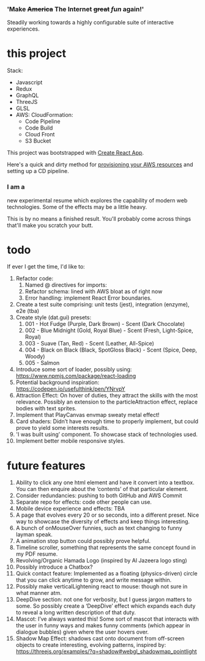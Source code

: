 ### 'Make ~~America~~ The Internet ~~great~~ *fun* again!'

Steadily working towards a highly configurable suite of interactive experiences. 

# this project

Stack: 
* Javascript
* Redux
* GraphQL
* ThreeJS
* GLSL
* AWS: CloudFormation:
  * Code Pipeline
  * Code Build
  * Cloud Front
  * S3 Bucket

This project was bootstrapped with [Create React App](https://github.com/facebook/create-react-app).

Here's a quick and dirty method for [provisioning your AWS resources](https://medium.com/@jeffreyrussom/react-continuous-deployments-with-aws-codepipeline-f5034129ff0e) and setting up a CD pipeline.

### I am a 

new experimental resume which explores the capability of modern web technologies. Some of the effects may be a little heavy.

This is by no means a finished result. You'll probably come across things that'll make you scratch your butt.

# todo

If ever I get the time, I'd like to:

1. Refactor code:
    1. Named @ directives for imports:
    2. Refactor schema: lined with AWS bloat as of right now
    3. Error handling: implement React Error boundaries.
2. Create a test suite comprising: unit tests (jest), integration (enzyme), e2e (tba)
3. Create style (dat.gui) presets:
    1. 001 - Hot Fudge (Purple, Dark Brown) - Scent (Dark Chocolate)
    2. 002 - Blue Midnight (Gold, Royal Blue) - Scent (Fresh, Light-Spice, Royal)
    3. 003 - Suave (Tan, Red) - Scent (Leather, All-Spice)
    4. 004 - Black on Black (Black, SpotGloss Black) - Scent (Spice, Deep, Woody) 
    5. 005 - Salmon
4. Introduce some sort of loader, possibly using: https://www.npmjs.com/package/react-loading
5. Potential background inspiration: https://codepen.io/usefulthink/pen/YNrvpY
6. Attraction Effect: On hover of duties, they attract the skills with the most relevance. Possibly an extension to the particleAttraction effect, replace bodies with text sprites.
7. Implement that PlayCanvas envmap sweaty metal effect!
8. Card shaders: Didn’t have enough time to properly implement, but could prove to yield some interests results.
9. 'I was built using’ component. To showcase stack of technologies used. 
10. Implement better mobile responsive styles.

# future features

1. Ability to click any one html element and have it convert into a textbox. You can then enquire about the ‘contents’ of that particular element. 
2. Consider redundancies: pushing to both GitHub and AWS Commit
3. Separate repo for effects: code other people can use.
4. Mobile device experience and effects: TBA
5. A page that evolves every 20 or so seconds, into a different preset. Nice way to showcase the diversity of effects and keep things interesting.
6. A bunch of onMouseOver funnies, such as text changing to funny layman speak.
7. A animation stop button could possibly prove helpful.
8. Timeline scroller, something that represents the same concept found in my PDF resume.
9. Revolving/Organic Hamada Logo (inspired by Al Jazeera logo sting)
10. Possibly introduce a Chatbox? 
11. Quick contact feature: Implemented as a floating (physics-driven) circle that you can click anytime to grow, and write message within.
12. Possibly make verticalLightening react to mouse: though not sure in what manner atm.
13. DeepDive section: not one for verbosity, but I guess jargon matters to some. So possibly create a ‘DeepDive’ effect which expands each duty to reveal a long written description of that duty. 
14. Mascot: I’ve always wanted this! Some sort of mascot that interacts with the user in funny ways and makes funny comments  (which appear in dialogue bubbles) given where the user hovers over.
15. Shadow Map Effect: shadows cast onto document from off-screen objects to create interesting, evolving patterns, inspired by: https://threejs.org/examples/?q=shadow#webgl_shadowmap_pointlight


